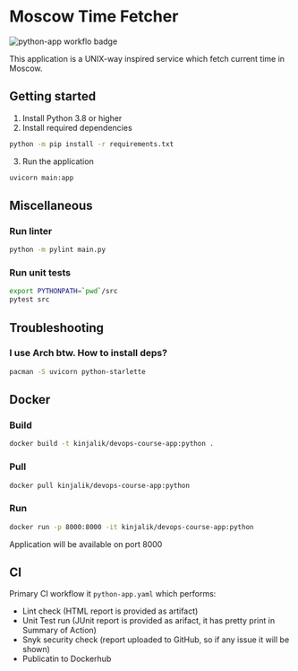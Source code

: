 # Moscow Time Fetcher
![python-app workflo badge](https://github.com/kinjalik/core-course-labs/actions/workflows/python-app.yaml/badge.svg)

This application is a UNIX-way inspired service which fetch current time in Moscow.

## Getting started
1. Install Python 3.8 or higher
2. Install required dependencies
```bash
python -m pip install -r requirements.txt
```
3. Run the application
```bash
uvicorn main:app
```

## Miscellaneous
### Run linter
```bash
python -m pylint main.py
```

### Run unit tests
```bash
export PYTHONPATH=`pwd`/src
pytest src
```

## Troubleshooting
### I use Arch btw. How to install deps?
```bash
pacman -S uvicorn python-starlette
```

## Docker
### Build
```bash
docker build -t kinjalik/devops-course-app:python .
```

### Pull
```bash
docker pull kinjalik/devops-course-app:python
```

### Run
```bash
docker run -p 8000:8000 -it kinjalik/devops-course-app:python
```
Application will be available on port 8000

## CI
Primary CI workflow it `python-app.yaml` which performs:
- Lint check (HTML report is provided as artifact)
- Unit Test run (JUnit report is provided as arifact, it has pretty print in Summary of Action)
- Snyk security check (report uploaded to GitHub, so if any issue it will be shown)
- Publicatin to Dockerhub